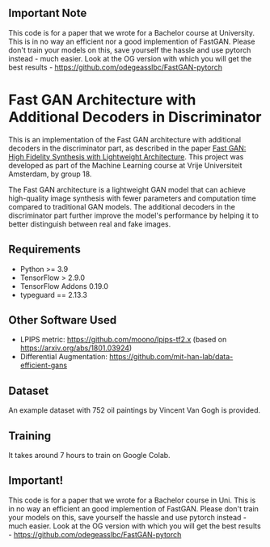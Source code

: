 ## Important Note

This code is for a paper that we wrote for a Bachelor course at University. This is in no way an efficient nor a good implemention of FastGAN. Please don't train your models on this, save yourself the hassle and use pytorch instead - much easier. Look at the OG version with which you will get the best results - https://github.com/odegeasslbc/FastGAN-pytorch

# Fast GAN Architecture with Additional Decoders in Discriminator

This is an implementation of the Fast GAN architecture with additional decoders in the discriminator part, as described in the paper [Fast GAN: High Fidelity Synthesis with Lightweight Architecture](https://arxiv.org/abs/2101.04775). This project was developed as part of the Machine Learning course at Vrije Universiteit Amsterdam, by group 18.

The Fast GAN architecture is a lightweight GAN model that can achieve high-quality image synthesis with fewer parameters and computation time compared to traditional GAN models. The additional decoders in the discriminator part further improve the model's performance by helping it to better distinguish between real and fake images.

## Requirements

- Python >= 3.9
- TensorFlow > 2.9.0
- TensorFlow Addons 0.19.0
- typeguard == 2.13.3

## Other Software Used

- LPIPS metric: https://github.com/moono/lpips-tf2.x (based on https://arxiv.org/abs/1801.03924)
- Differential Augmentation: https://github.com/mit-han-lab/data-efficient-gans

## Dataset

An example dataset with 752 oil paintings by Vincent Van Gogh is provided.

## Training

It takes around 7 hours to train on Google Colab.

## Important!

This code is for a paper that we wrote for a Bachelor course in Uni. This is in no way an efficient an good implemention of FastGAN. Please don't train your models on this, save yourself the hassle and use pytorch instead - much easier. Look at the OG version with which you will get the best results - https://github.com/odegeasslbc/FastGAN-pytorch
